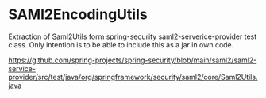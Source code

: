 # SAMl2EncodingUtils

Extraction of Saml2Utils form spring-security saml2-serverice-provider test class. Only intention is to be able to include this as a jar in own code.

https://github.com/spring-projects/spring-security/blob/main/saml2/saml2-service-provider/src/test/java/org/springframework/security/saml2/core/Saml2Utils.java
